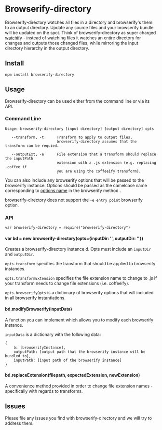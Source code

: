 # Browserify-directory
Browserify-directory watches all files in a directory and browserify's them to an output directory. Update any source files and your browserify bundle will be updated on the spot. Think of browserify-directory as super charged [watchify](https://github.com/substack/watchify) - instead of watching files it watches an entire directory for changes and outputs those changed files, while mirroring the input directory hierarchy in the output directory.  

## Install
`npm install browserify-directory`

## Usage
Browserify-directory can be used either from the command line or via its API. 

### Command Line
```
Usage: browserify-directory [input directory] [output directory] opts
                    
   --transform, -t      Transform to apply to output files. 
                        browserify-directory assumes that the transform can be requied.
                        
   --outputExt, -e      File extension that a transform should replace the inputPath 
                        extension with a .js extension (e.g. replacing .coffee if 
                        you are using the coffeeify transform).
```
You can also include any browserify options that will be passed to the browserify instance. Options should be passed as the camelcase name corresponding to [options name](https://github.com/substack/node-browserify#user-content-methods) in the browserify method . 

browserify-directory does not support the `-e entry point` browserify option. 

### API
`var browserify-directory = require("browserify-directory")`

#### var bd = new browserify-directory(opts={inputDir: '', outputDir: ''})
Creates a browserify-directory instance d. Opts must include an `inputDir` and `outputDir`. 

`opts.transform` specifies the transform that should be applied to browserify instances.

`opts.transformExtension` specifies the file extension name to change to .js if your transform needs to change file extensions (i.e. coffeeify).

`opts.browserifyOpts` is a dictionary of browserify options that will included in all browserify instantiations.

#### bd.modifyBrowserify(inputData)
A function you can implement which allows you to modify each browserify instance. 

`inputData` is a dictionary with the following data:
```
{
    b: [browserifyInstance],
    outputPath: [output path that the browserify instance will be bundled to],
    inputPath: [input path of the browserify instance]
}
```

#### bd.replaceExtension(filepath, expectedExtension, newExtension)
A convenience method provided in order to change file extension names - specifically with regards to transforms.

## Issues
Please file any issues you find with browserify-directory and we will try to address them. 
